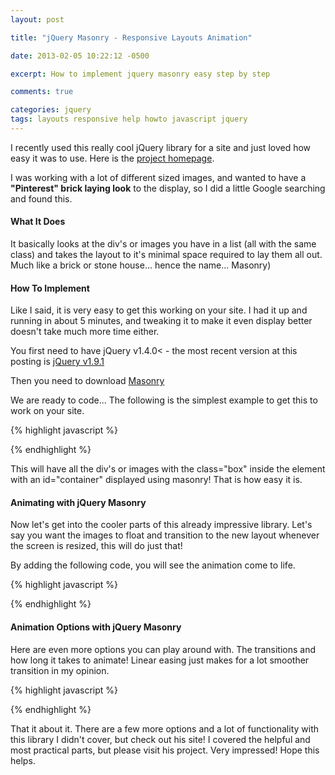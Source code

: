 ```yaml
---
layout: post

title: "jQuery Masonry - Responsive Layouts Animation"

date: 2013-02-05 10:22:12 -0500

excerpt: How to implement jquery masonry easy step by step

comments: true

categories: jquery
tags: layouts responsive help howto javascript jquery
---
```

I recently used this really cool jQuery library for a site and just loved how easy it was to use. Here is the <a href="http://masonry.desandro.com/" target="_blank">project homepage</a>.

I was working with a lot of different sized images, and wanted to have a **"Pinterest" brick laying look** to the display, so I did a little Google searching and found this.  

#### What It Does

It basically looks at the div's or images you have in a list (all with the same class) and takes the layout to it's minimal space required to lay them all out. Much like a brick or stone house... hence the name... Masonry)

#### How To Implement
Like I said, it is very easy to get this working on your site. I had it up and running in about 5 minutes, and tweaking it to make  it even display better doesn't take much more time either.  

You first need to have jQuery v1.4.0< - the most recent version at this posting is <a href="https://code.jquery.com/jquery-1.9.1.min.js" class="btn btn-default" target="_blank">jQuery v1.9.1</a>

Then you need to download <a href="https://github.com/desandro/masonry" class="btn btn-default" target="_blank">Masonry</a>

We are ready to code... The following is the simplest example to get this to work on your site.  

{% highlight javascript %}
<script src="/js/jquery-1.9.1.min.js"></script>
<script src="/js/jquery.masonry.min.js"></script>
<script>
  $(document).ready(function() {
    $('#container').masonry({
      itemSelector: '.box'
    });
  });
</script>
{% endhighlight %}

This will have all the div's or images with the class="box" inside the element with an id="container" displayed using masonry! That is how easy it is.  

#### Animating with jQuery Masonry
Now let's get into the cooler parts of this already impressive library. Let's say you want the images to float and transition to the new layout whenever the screen is resized, this will do just that!  

By adding the following code, you will see the animation come to life.  

{% highlight javascript %}
<script>
  $('#container').masonry({
    itemSelector: '.box',
    isAnimated: true
  });
</script>
{% endhighlight %}

#### Animation Options with jQuery Masonry
Here are even more options you can play around with. The transitions and how long it takes to animate! Linear easing just makes for a lot smoother transition in my opinion.  

{% highlight javascript %}
<script>
  $('#container').masonry({
    itemSelector: '.box',
    isAnimated: true,
    animationOptions: {
      duration: 750,
      easing: 'linear',
      queue: false
    }
  });
</script>
{% endhighlight %}

That it about it. There are a few more options and a lot of functionality with this library I didn't cover, but check out his site! I covered the helpful and most practical parts, but please visit his project. Very impressed! Hope this helps.  
